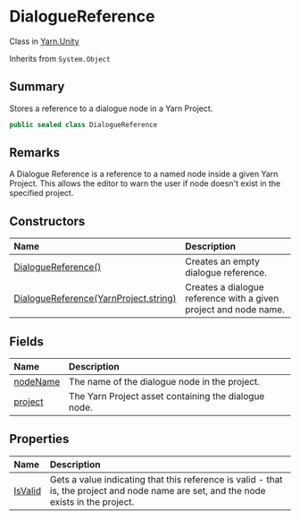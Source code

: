# DialogueReference

Class in [Yarn.Unity](/docs/api/csharp/yarn.unity.md)

Inherits from `System.Object`

## Summary


Stores a reference to a dialogue node in a Yarn Project.


```csharp
public sealed class DialogueReference
```

## Remarks


A Dialogue Reference is a reference to a named node inside a given Yarn
Project. This allows the editor to warn the user if node doesn't exist
in the specified project.


## Constructors

|Name|Description|
|:---|:---|
|[DialogueReference()](/docs/api/csharp/yarn.unity.dialoguereference..ctor-1.md)|Creates an empty dialogue reference.|
|[DialogueReference(YarnProject,string)](/docs/api/csharp/yarn.unity.dialoguereference..ctor-2.md)|Creates a dialogue reference with a given project and node name.|

## Fields

|Name|Description|
|:---|:---|
|[nodeName](/docs/api/csharp/yarn.unity.dialoguereference.nodename.md)|The name of the dialogue node in the project.|
|[project](/docs/api/csharp/yarn.unity.dialoguereference.project.md)|The Yarn Project asset containing the dialogue node.|

## Properties

|Name|Description|
|:---|:---|
|[IsValid](/docs/api/csharp/yarn.unity.dialoguereference.isvalid.md)|Gets a value indicating that this reference is valid - that is, the project and node name are set, and the node exists in the project.|

